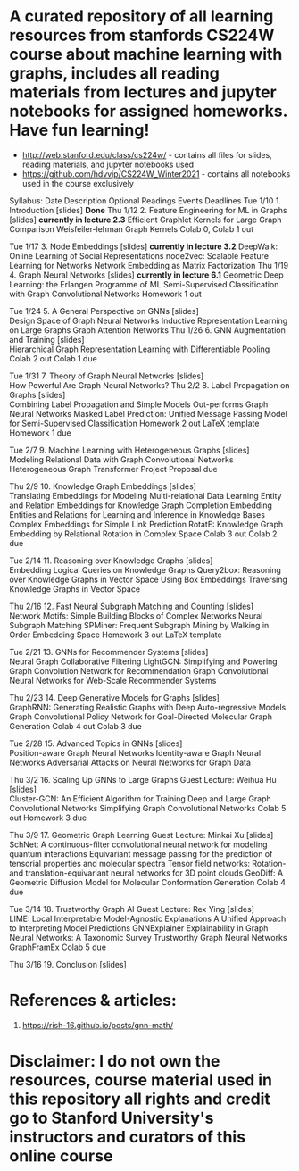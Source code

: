 # A curated repository of all learning resources from stanfords CS224W course about machine learning with graphs, includes all reading materials from lectures and jupyter notebooks for assigned homeworks. Have fun learning!

* http://web.stanford.edu/class/cs224w/ - contains all files for slides, reading materials, and jupyter notebooks used
* https://github.com/hdvvip/CS224W_Winter2021 - contains all notebooks used in the course exclusively

Syllabus:
Date	Description	Optional Readings	Events	Deadlines
Tue 1/10	1. Introduction
[slides] **Done**
Thu 1/12	2. Feature Engineering for ML in Graphs
[slides] **currently in lecture 2.3**
Efficient Graphlet Kernels for Large Graph Comparison
Weisfeiler-lehman Graph Kernels
Colab 0, Colab 1 out

Tue 1/17	3. Node Embeddings
[slides] **currently in lecture 3.2**
DeepWalk: Online Learning of Social Representations
node2vec: Scalable Feature Learning for Networks
Network Embedding as Matrix Factorization
Thu 1/19	4. Graph Neural Networks
[slides] **currently in lecture 6.1**
Geometric Deep Learning: the Erlangen Programme of ML
Semi-Supervised Classification with Graph Convolutional Networks
Homework 1 out	

Tue 1/24	5. A General Perspective on GNNs
[slides]	
Design Space of Graph Neural Networks
Inductive Representation Learning on Large Graphs
Graph Attention Networks
Thu 1/26	6. GNN Augmentation and Training
[slides]	
Hierarchical Graph Representation Learning with Differentiable Pooling
Colab 2 out	Colab 1 due

Tue 1/31	7. Theory of Graph Neural Networks
[slides]	
How Powerful Are Graph Neural Networks?
Thu 2/2	8. Label Propagation on Graphs
[slides]	
Combining Label Propagation and Simple Models Out-performs Graph Neural Networks
Masked Label Prediction: Unified Message Passing Model for Semi-Supervised Classification
Homework 2 out LaTeX template	Homework 1 due

Tue 2/7	9. Machine Learning with Heterogeneous Graphs
[slides]	
Modeling Relational Data with Graph Convolutional Networks
Heterogeneous Graph Transformer
Project Proposal due

Thu 2/9	10. Knowledge Graph Embeddings
[slides]	
Translating Embeddings for Modeling Multi-relational Data
Learning Entity and Relation Embeddings for Knowledge Graph Completion
Embedding Entities and Relations for Learning and Inference in Knowledge Bases
Complex Embeddings for Simple Link Prediction
RotatE: Knowledge Graph Embedding by Relational Rotation in Complex Space
Colab 3 out	Colab 2 due

Tue 2/14	11. Reasoning over Knowledge Graphs
[slides]	
Embedding Logical Queries on Knowledge Graphs
Query2box: Reasoning over Knowledge Graphs in Vector Space Using Box Embeddings
Traversing Knowledge Graphs in Vector Space

Thu 2/16	12. Fast Neural Subgraph Matching and Counting
[slides]	
Network Motifs: Simple Building Blocks of Complex Networks
Neural Subgraph Matching
SPMiner: Frequent Subgraph Mining by Walking in Order Embedding Space
Homework 3 out LaTeX template	

Tue 2/21	13. GNNs for Recommender Systems
[slides]	
Neural Graph Collaborative Filtering
LightGCN: Simplifying and Powering Graph Convolution Network for Recommendation
Graph Convolutional Neural Networks for Web-Scale Recommender Systems

Thu 2/23	14. Deep Generative Models for Graphs
[slides]	
GraphRNN: Generating Realistic Graphs with Deep Auto-regressive Models
Graph Convolutional Policy Network for Goal-Directed Molecular Graph Generation
Colab 4 out	Colab 3 due

Tue 2/28	15. Advanced Topics in GNNs
[slides]	
Position-aware Graph Neural Networks
Identity-aware Graph Neural Networks
Adversarial Attacks on Neural Networks for Graph Data

Thu 3/2	16. Scaling Up GNNs to Large Graphs
Guest Lecture: Weihua Hu
[slides]	
Cluster-GCN: An Efficient Algorithm for Training Deep and Large Graph Convolutional Networks
Simplifying Graph Convolutional Networks
Colab 5 out	Homework 3 due

Thu 3/9	17. Geometric Graph Learning
Guest Lecture: Minkai Xu
[slides]	
SchNet: A continuous-filter convolutional neural network for modeling quantum interactions
Equivariant message passing for the prediction of tensorial properties and molecular spectra
Tensor field networks: Rotation- and translation-equivariant neural networks for 3D point clouds
GeoDiff: A Geometric Diffusion Model for Molecular Conformation Generation
Colab 4 due

Tue 3/14	18. Trustworthy Graph AI
Guest Lecture: Rex Ying
[slides]	
LIME: Local Interpretable Model-Agnostic Explanations
A Unified Approach to Interpreting Model Predictions
GNNExplainer
Explainability in Graph Neural Networks: A Taxonomic Survey
Trustworthy Graph Neural Networks
GraphFramEx
Colab 5 due

Thu 3/16	19. Conclusion
[slides]			

# References & articles:
1. https://rish-16.github.io/posts/gnn-math/



# Disclaimer: I do not own the resources, course material used in this repository all rights and credit go to Stanford University's instructors and curators of this online course